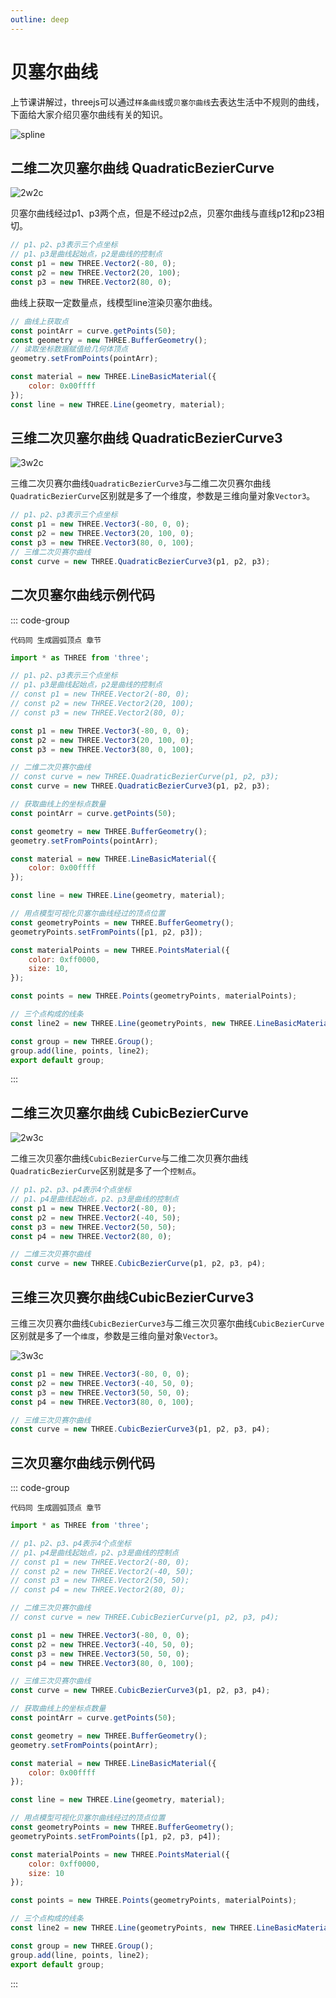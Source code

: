 ```yaml
---
outline: deep
---
```


# 贝塞尔曲线

上节课讲解过，threejs可以通过`样条曲线`或`贝塞尔曲线`去表达生活中不规则的曲线，下面给大家介绍贝塞尔曲线有关的知识。

![spline](/phaseF/spline.svg)

## 二维二次贝塞尔曲线 QuadraticBezierCurve

![2w2c](/phaseF/2w2c.jpg)

贝塞尔曲线经过p1、p3两个点，但是不经过p2点，贝塞尔曲线与直线p12和p23相切。

```js
// p1、p2、p3表示三个点坐标
// p1、p3是曲线起始点，p2是曲线的控制点
const p1 = new THREE.Vector2(-80, 0); 
const p2 = new THREE.Vector2(20, 100); 
const p3 = new THREE.Vector2(80, 0); 
```

曲线上获取一定数量点，线模型line渲染贝塞尔曲线。

```js
// 曲线上获取点
const pointArr = curve.getPoints(50);
const geometry = new THREE.BufferGeometry();
// 读取坐标数据赋值给几何体顶点
geometry.setFromPoints(pointArr);

const material = new THREE.LineBasicMaterial({
    color: 0x00ffff
});
const line = new THREE.Line(geometry, material);
```
## 三维二次贝塞尔曲线 QuadraticBezierCurve3

![3w2c](/phaseF/3w2c.jpg)

三维二次贝赛尔曲线`QuadraticBezierCurve3`与二维二次贝赛尔曲线`QuadraticBezierCurve`区别就是多了一个维度，参数是三维向量对象`Vector3`。

```js
// p1、p2、p3表示三个点坐标
const p1 = new THREE.Vector3(-80, 0, 0);
const p2 = new THREE.Vector3(20, 100, 0);
const p3 = new THREE.Vector3(80, 0, 100);
// 三维二次贝赛尔曲线
const curve = new THREE.QuadraticBezierCurve3(p1, p2, p3);
```

## 二次贝塞尔曲线示例代码

::: code-group
```vue [index.vue]
代码同 生成圆弧顶点 章节
```
```js [model.js]
import * as THREE from 'three';

// p1、p2、p3表示三个点坐标
// p1、p3是曲线起始点，p2是曲线的控制点
// const p1 = new THREE.Vector2(-80, 0);
// const p2 = new THREE.Vector2(20, 100);
// const p3 = new THREE.Vector2(80, 0);

const p1 = new THREE.Vector3(-80, 0, 0);
const p2 = new THREE.Vector3(20, 100, 0);
const p3 = new THREE.Vector3(80, 0, 100);

// 二维二次贝赛尔曲线
// const curve = new THREE.QuadraticBezierCurve(p1, p2, p3);
const curve = new THREE.QuadraticBezierCurve3(p1, p2, p3);

// 获取曲线上的坐标点数量
const pointArr = curve.getPoints(50);

const geometry = new THREE.BufferGeometry();
geometry.setFromPoints(pointArr);

const material = new THREE.LineBasicMaterial({
    color: 0x00ffff
});

const line = new THREE.Line(geometry, material);

// 用点模型可视化贝塞尔曲线经过的顶点位置
const geometryPoints = new THREE.BufferGeometry();
geometryPoints.setFromPoints([p1, p2, p3]);

const materialPoints = new THREE.PointsMaterial({
    color: 0xff0000,
    size: 10,
});

const points = new THREE.Points(geometryPoints, materialPoints);

// 三个点构成的线条
const line2 = new THREE.Line(geometryPoints, new THREE.LineBasicMaterial());

const group = new THREE.Group();
group.add(line, points, line2);
export default group;
```
:::

## 二维三次贝塞尔曲线 CubicBezierCurve

![2w3c](/phaseF/2w3c.jpg)

二维三次贝塞尔曲线`CubicBezierCurve`与二维二次贝赛尔曲线`QuadraticBezierCurve`区别就是多了一个`控制点`。

```js
// p1、p2、p3、p4表示4个点坐标
// p1、p4是曲线起始点，p2、p3是曲线的控制点
const p1 = new THREE.Vector2(-80, 0); 
const p2 = new THREE.Vector2(-40, 50); 
const p3 = new THREE.Vector2(50, 50); 
const p4 = new THREE.Vector2(80, 0); 

// 二维三次贝赛尔曲线
const curve = new THREE.CubicBezierCurve(p1, p2, p3, p4);
```

## 三维三次贝赛尔曲线CubicBezierCurve3

三维三次贝赛尔曲线`CubicBezierCurve3`与二维三次贝塞尔曲线`CubicBezierCurve`区别就是多了一个`维度`，参数是三维向量对象`Vector3`。

![3w3c](/phaseF/3w3c.jpg)

```js
const p1 = new THREE.Vector3(-80, 0, 0);
const p2 = new THREE.Vector3(-40, 50, 0);
const p3 = new THREE.Vector3(50, 50, 0);
const p4 = new THREE.Vector3(80, 0, 100);

// 三维三次贝赛尔曲线
const curve = new THREE.CubicBezierCurve3(p1, p2, p3, p4);
```

## 三次贝塞尔曲线示例代码

::: code-group
```vue [index.vue]
代码同 生成圆弧顶点 章节
```
```js [model.js]
import * as THREE from 'three';

// p1、p2、p3、p4表示4个点坐标
// p1、p4是曲线起始点，p2、p3是曲线的控制点
// const p1 = new THREE.Vector2(-80, 0);
// const p2 = new THREE.Vector2(-40, 50);
// const p3 = new THREE.Vector2(50, 50);
// const p4 = new THREE.Vector2(80, 0);

// 二维三次贝赛尔曲线
// const curve = new THREE.CubicBezierCurve(p1, p2, p3, p4);

const p1 = new THREE.Vector3(-80, 0, 0);
const p2 = new THREE.Vector3(-40, 50, 0);
const p3 = new THREE.Vector3(50, 50, 0);
const p4 = new THREE.Vector3(80, 0, 100);

// 三维三次贝赛尔曲线
const curve = new THREE.CubicBezierCurve3(p1, p2, p3, p4);

// 获取曲线上的坐标点数量
const pointArr = curve.getPoints(50);

const geometry = new THREE.BufferGeometry();
geometry.setFromPoints(pointArr);

const material = new THREE.LineBasicMaterial({
    color: 0x00ffff
});

const line = new THREE.Line(geometry, material);

// 用点模型可视化贝塞尔曲线经过的顶点位置
const geometryPoints = new THREE.BufferGeometry();
geometryPoints.setFromPoints([p1, p2, p3, p4]);

const materialPoints = new THREE.PointsMaterial({
    color: 0xff0000,
    size: 10
});

const points = new THREE.Points(geometryPoints, materialPoints);

// 三个点构成的线条
const line2 = new THREE.Line(geometryPoints, new THREE.LineBasicMaterial());

const group = new THREE.Group();
group.add(line, points, line2);
export default group;
```
:::
